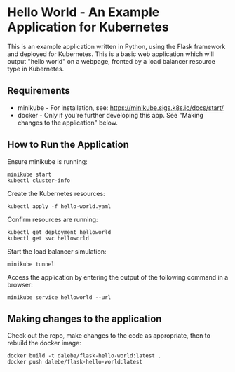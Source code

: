 # Hello World - An Example Application for Kubernetes

This is an example application written in Python, using the Flask framework and deployed for Kubernetes. This is a basic web application which will output "hello world" on a webpage, fronted by a load balancer resource type in Kubernetes.

## Requirements

* minikube - For installation, see: https://minikube.sigs.k8s.io/docs/start/
* docker - Only if you're further developing this app. See "Making changes to the application" below.

## How to Run the Application

Ensure minikube is running:

```
minikube start
kubectl cluster-info
```

Create the Kubernetes resources:

`kubectl apply -f hello-world.yaml`

Confirm resources are running:

```
kubectl get deployment helloworld
kubectl get svc helloworld
```

Start the load balancer simulation:

`minikube tunnel`

Access the application by entering the output of the following command in a browser:

`minikube service helloworld --url`


## Making changes to the application

Check out the repo, make changes to the code as appropriate, then to rebuild the docker image:

```
docker build -t dalebe/flask-hello-world:latest .
docker push dalebe/flask-hello-world:latest
```

